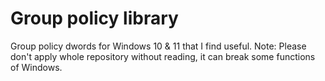 # Group policy library

Group policy dwords for Windows 10 & 11 that I find useful.
Note: Please don't apply whole repository without reading, it can break some functions of Windows.
